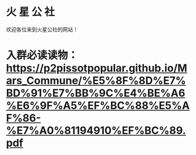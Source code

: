 # 火 星 公 社
欢迎各位来到火星公社的网站！
# 入群必读读物：https://p2pissotpopular.github.io/Mars_Commune/%E5%8F%8D%E7%BD%91%E7%BB%9C%E4%BE%A6%E6%9F%A5%EF%BC%88%E5%AF%86-%E7%A0%81194910%EF%BC%89.pdf
